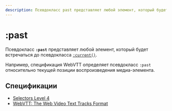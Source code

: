 ```yaml
---
description: Псевдокласс past представляет любой элемент, который будет встречаться до псевдокласса current()
---
```


# :past

Псевдокласс **`:past`** представляет любой элемент, который будет встречаться до псевдокласса [`:current()`](current.md).

Например, спецификация WebVTT определяет псевдокласс `:past` относительно текущей позиции воспроизведения медиа-элемента.

## Спецификации

- [Selectors Level 4](https://drafts.csswg.org/selectors-4/#the-past-pseudo)
- [WebVTT: The Web Video Text Tracks Format](https://w3c.github.io/webvtt/#the-past-and-future-pseudo-classes)
